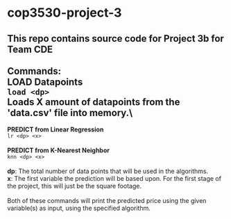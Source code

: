 # cop3530-project-3
This repo contains source code for Project 3b for Team CDE\
\
Commands:\
**LOAD Datapoints**\
```load <dp>```\
Loads X amount of datapoints from the 'data.csv' file into memory.\
---
**PREDICT from Linear Regression**\
```lr <dp> <x>```\
\
**PREDICT from K-Nearest Neighbor**\
```knn <dp> <x>```\
\
**dp**: The total number of data points that will be used in the algorithms.\
**x**: The first variable the prediction will be based upon. For the first stage of the project, this will just be the square footage.\
\
Both of these commands will print the predicted price using the given variable(s) as input, using the specified algorithm.
